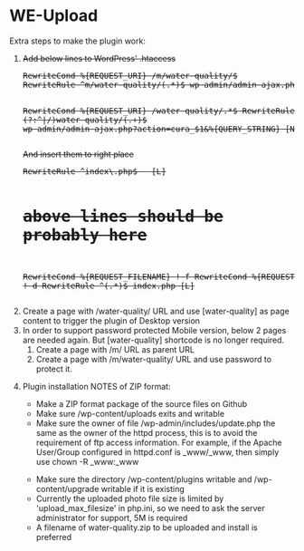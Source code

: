 WE-Upload
=========

Extra steps to make the plugin work:
<ol>
<li style="text-decoration:line-through"><p>Add below lines to WordPress' .htaccess</p>
<pre>
RewriteCond %{REQUEST_URI} /m/water-quality/$
RewriteRule ^m/water-quality/(.*)$ wp-admin/admin-ajax.php?action=cura_mobile&%{QUERY_STRING} [NC,L]

RewriteCond %{REQUEST_URI} /water-quality/.*$
RewriteRule (?:^|/)water-quality/(.+)$ wp-admin/admin-ajax.php?action=cura_$1&%{QUERY_STRING} [NC,L]
</pre>
<p>And insert them to right place</p>
<pre>RewriteRule ^index\.php$ - [L]

# above lines should be probably here

RewriteCond %{REQUEST_FILENAME} !-f
RewriteCond %{REQUEST_FILENAME} !-d
RewriteRule ^(.*)$ index.php [L]</pre>
</li>
<li>Create a page with /water-quality/ URL and use [water-quality] as page content to trigger the plugin of Desktop version</li>
<li>In order to support password protected Mobile version, below 2 pages are needed again. But [water-quality] shortcode is no longer required.
  <ol>
    <li>Create a page with /m/ URL as parent URL</li>
    <li>Create a page with /m/water-quality/ URL and use password to protect it.</li>
  </ol>
</li>
<li><p>Plugin installation NOTES of ZIP format:</p>
  <ul>
    <li>Make a ZIP format package of the source files on Github</li>
    <li>Make sure <wordpress_root>/wp-content/uploads exits and writable</li>
    <li>Make sure the owner of file <wordpress_root>/wp-admin/includes/update.php the same as the owner of the httpd process, this is to avoid the requirement of ftp access information. For example, if the Apache User/Group configured in httpd.conf is _www/_www, then simply use chown -R _www:_www <wordpress_root></p></li>
    <li>Make sure the directory <wordpress_root>/wp-content/plugins writable and <wordpress_root>/wp-content/upgrade writable if it is existing</li>
    <li>Currently the uploaded photo file size is limited by 'upload_max_filesize' in php.ini, so we need to ask the server administrator for support, 5M is required</li>
    <li>A filename of water-quality.zip to be uploaded and install is preferred</li>
</ol>
